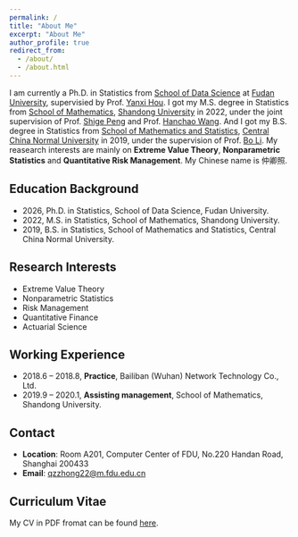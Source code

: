 ```yaml
---
permalink: /
title: "About Me"
excerpt: "About Me"
author_profile: true
redirect_from: 
  - /about/
  - /about.html
---
```


I am currently a Ph.D. in Statistics from [School of Data Science](https://sds.fudan.edu.cn/) at [Fudan University](https://www.fudan.edu.cn/), supervisied by Prof. [Yanxi Hou](https://sds.fudan.edu.cn/17429/list.htm). I got my M.S. degree in Statistics from [School of Mathematics](https://www.math.sdu.edu.cn/), [Shandong University](https://www.sdu.edu.cn/) in 2022, under the joint supervision of Prof. [Shige Peng](http://mathfinance.sdu.edu.cn/sz/yjyjs1/psg_ys/jbxx.htm) and Prof. [Hanchao Wang](http://mathfinance.sdu.edu.cn/sz/yjyjs1/whc_js.htm). And I got my B.S. degree in Statistics from [School of Mathematics and Statistics](https://maths.ccnu.edu.cn/), [Central China Normal University](https://www.ccnu.edu.cn/) in 2019, under the supervision of Prof. [Bo Li](https://maths.ccnu.edu.cn/info/1040/18436.htm). My reasearch interests are mainly on **Extreme Value Theory**, **Nonparametric Statistics** and **Quantitative Risk Management**. My Chinese name is 仲卿照.



## Education Background

- 2026, Ph.D. in Statistics, School of Data Science, Fudan University.
- 2022, M.S. in Statistics, School of Mathematics, Shandong University.
- 2019, B.S. in Statistics, School of Mathematics and Statistics, Central China Normal University.


## Research Interests

- Extreme Value Theory
- Nonparametric Statistics
- Risk Management
- Quantitative Finance
- Actuarial Science


## Working Experience

- 2018.6 – 2018.8, **Practice**, Bailiban (Wuhan) Network Technology Co., Ltd.
- 2019.9 – 2020.1, **Assisting management**, School of Mathematics, Shandong University.

## Contact

- **Location**: Room A201, Computer Center of FDU, No.220 Handan Road, Shanghai 200433
- **Email**: qzzhong22@m.fdu.edu.cn

## Curriculum Vitae

My CV in PDF fromat can be found [here](http://QingzhaoZhong.github.io/files/zqzCV.pdf).



